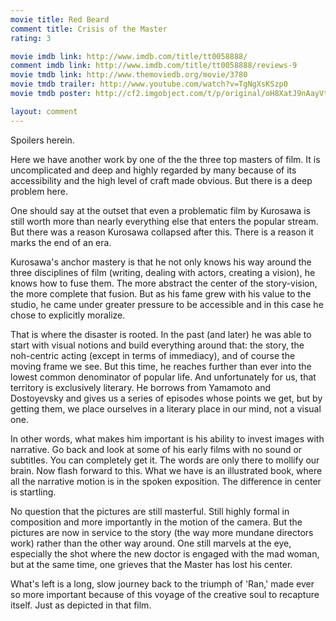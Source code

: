 ```yaml
---
movie title: Red Beard
comment title: Crisis of the Master
rating: 3

movie imdb link: http://www.imdb.com/title/tt0058888/
comment imdb link: http://www.imdb.com/title/tt0058888/reviews-9
movie tmdb link: http://www.themoviedb.org/movie/3780
movie tmdb trailer: http://www.youtube.com/watch?v=TgNgXsKSzp0
movie tmdb poster: http://cf2.imgobject.com/t/p/original/oH8XatJ9nAayVtLLeYmdLMBXjmp.jpg

layout: comment
---
```


Spoilers herein.

Here we have another work by one of the the three top masters of film. It is uncomplicated and deep and highly regarded by many because of its accessibility and the high level of craft made obvious. But there is a deep problem here.

One should say at the outset that even a problematic film by Kurosawa is still worth more than nearly everything else that enters the popular stream. But there was a reason Kurosawa collapsed after this. There is a reason it marks the end of an era.

Kurosawa's anchor mastery is that he not only knows his way around the three disciplines of film (writing, dealing with actors, creating a vision), he knows how to fuse them. The more abstract the center of the story-vision, the more complete that fusion. But as his fame grew with his value to the studio, he came under greater pressure to be accessible and in this case he chose to explicitly moralize.

That is where the disaster is rooted. In the past (and later) he was able to start with visual notions and build everything around that: the story, the noh-centric acting (except in terms of immediacy), and of course the moving frame we see. But this time, he reaches further than ever into the lowest common denominator of popular life. And unfortunately for us, that territory is exclusively literary. He borrows from Yamamoto and Dostoyevsky and gives us a series of episodes whose points we get, but by getting them, we place ourselves in a literary place in our mind, not a visual one.

In other words, what makes him important is his ability to invest images with narrative. Go back and look at some of his early films with no sound or subtitles. You can completely get it. The words are only there to mollify our brain. Now flash forward to this. What we have is an illustrated book, where all the narrative motion is in the spoken exposition. The difference in center is startling.

No question that the pictures are still masterful. Still highly formal in composition and more importantly in the motion of the camera. But the pictures are now in service to the story (the way more mundane directors work) rather than the other way around. One still marvels at the eye, especially the shot where the new doctor is engaged with the mad woman, but at the same time, one grieves that the Master has lost his center.

What's left is a long, slow journey back to the triumph of 'Ran,' made ever so more important because of this voyage of the creative soul to recapture itself. Just as depicted in that film.